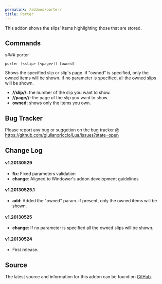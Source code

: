 ```yaml
---
permalink: /addons/porter/
title: Porter
---
```


This addon shows the slips' items highlighting those that are stored.

## Commands

s### porter
```
porter [<slip> [<page>]] [owned]
```

Shows the specified slip or slip's page. if "owned" is specified, only the owned items will be shown. if no parameter is specified, all the owned slips will be shown.

* **//slip//:** the number of the slip you want to show.
* **//page//:** the page of the slip you want to show.
* **owned:** shows only the items you own.

## Bug Tracker
Please report any bug or suggetion on the bug tracker @ https://github.com/giulianoriccio/Lua/issues?state=open

## Change Log
#### v1.20130529
* **fix**: Fixed parameters validation
* **change**: Aligned to Windower's addon development guidelines

#### v1.20130525.1
* **add**: Added the "owned" param. if present, only the owned items will be shown.

#### v1.20130525
* **change**: If no parameter is specified all the owned slips will be shown.

#### v1.20130524
* First release.

## Source
The latest source and information for this addon can be found on [GitHub](https://github.com/Windower/Lua/tree/live/addons/porter).